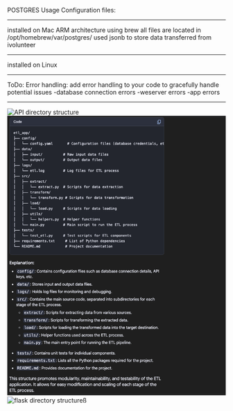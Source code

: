 
POSTGRES Usage
Configuration files:

---
installed on Mac ARM architecture using brew
all files are located in /opt/homebrew/var/postgres/
used jsonb to store data transferred from ivolunteer


---

installed on Linux

---
ToDo:
Error handling: add error handling to your code to gracefully handle potential issues 
-database connection errors 
-weserver errors
-app errors

---

![API directory structure](./images/flask-api-directory-structure.png)
![ETL directory structure](./images/etl-directory-structure.png)
![flask directory structure](./images/flask-directory-structure.png)ß
